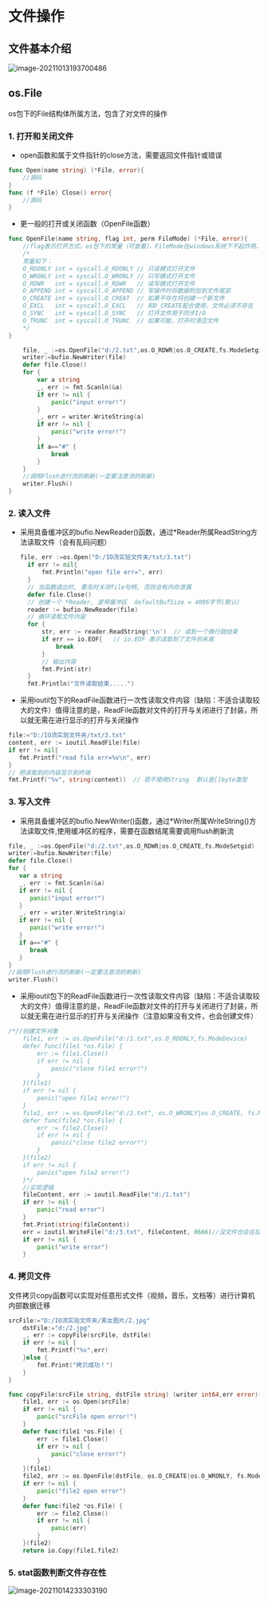 # 文件操作

## 文件基本介绍

![image-20211013193700486](C:\Users\86157\AppData\Roaming\Typora\typora-user-images\image-20211013193700486.png)

## os.File

os包下的File结构体所属方法，包含了对文件的操作

### 1. 打开和关闭文件

- open函数和属于文件指针的close方法，需要返回文件指针或错误

```go
func Open(name string) (*File, error){
    //源码
}
func (f *File) Close() error{
    //源码
}
```

- 更一般的打开或关闭函数（OpenFile函数）

```go
func OpenFile(name string, flag int, perm FileMode) (*File, error){
    //flag表示打开方式，os包下的常量（可查看），FileMode在windows系统下不起作用，只有在其他系统才会发挥作用
    /*
    常量如下：
    O_RDONLY int = syscall.O_RDONLY // 只读模式打开文件
    O_WRONLY int = syscall.O_WRONLY // 只写模式打开文件
    O_RDWR   int = syscall.O_RDWR   // 读写模式打开文件
    O_APPEND int = syscall.O_APPEND // 写操作时将数据附加到文件尾部
    O_CREATE int = syscall.O_CREAT  // 如果不存在将创建一个新文件
    O_EXCL   int = syscall.O_EXCL   // 和O_CREATE配合使用，文件必须不存在
    O_SYNC   int = syscall.O_SYNC   // 打开文件用于同步I/O
    O_TRUNC  int = syscall.O_TRUNC  // 如果可能，打开时清空文件
	*/
}
```



```go
	file, _ :=os.OpenFile("d:/2.txt",os.O_RDWR|os.O_CREATE,fs.ModeSetgid)
	writer:=bufio.NewWriter(file)
	defer file.Close()
	for {
		var a string
		_, err := fmt.Scanln(&a)
		if err != nil {
			panic("input error!")
		}
		_, err = writer.WriteString(a)
		if err != nil {
			panic("write error!")
		}
		if a=="#" {
			break
		}
	}
	//调用Flush进行流的刷新(一定要注意流的刷新)
	writer.Flush()
}
```



### 2. 读入文件

- 采用具备缓冲区的bufio.NewReader()函数，通过*Reader所属ReadString方法读取文件（会有乱码问题）

  ```go
  file, err :=os.Open("D:/IO流实验文件夹/txt/3.txt")
  	if err != nil{
  		fmt.Println("open file err=", err)
  	}
  	// 当函数退出时, 要及时关闭file句柄, 否则会有内存泄漏
  	defer file.Close()
  	// 创建一个 *Reader, 是带缓冲区  defaultBufSize = 4096字节(默认)
  	reader := bufio.NewReader(file)
  	// 循环读取文件内容
  	for {
  		str, err := reader.ReadString('\n')  // 读到一个换行就结束
  		if err == io.EOF{   // io.EOF 表示读取到了文件的末尾
  			break
  		}
  		// 输出内容
  		fmt.Print(str)
  	}
  	fmt.Println("文件读取结束.....")
  ```

- 采用ioutil包下的ReadFile函数进行一次性读取文件内容（缺陷：不适合读取较大的文件）值得注意的是，ReadFile函数对文件的打开与关闭进行了封装，所以就无需在进行显示的打开与关闭操作

```go
file:="D:/IO流实验文件夹/txt/3.txt"
content, err := ioutil.ReadFile(file)
if err != nil{
   fmt.Printf("read file err=%v\n", err)
}
// 把读取到的内容显示到终端
fmt.Printf("%v", string(content))  // 若不使用String  默认是[]byte类型
```

### 3. 写入文件

- 采用具备缓冲区的bufio.NewWriter()函数，通过*Writer所属WriteString()方法读取文件,使用缓冲区的程序，需要在函数结尾需要调用flush刷新流

```go
file, _ :=os.OpenFile("d:/2.txt",os.O_RDWR|os.O_CREATE,fs.ModeSetgid)
writer:=bufio.NewWriter(file)
defer file.Close()
for {
   var a string
   _, err := fmt.Scanln(&a)
   if err != nil {
      panic("input error!")
   }
   _, err = writer.WriteString(a)
   if err != nil {
      panic("write error!")
   }
   if a=="#" {
      break
   }
}
//调用Flush进行流的刷新(一定要注意流的刷新)
writer.Flush()
```

- 采用ioutil包下的ReadFile函数进行一次性读取文件内容（缺陷：不适合读取较大的文件）值得注意的是，ReadFile函数对文件的打开与关闭进行了封装，所以就无需在进行显示的打开与关闭操作（注意如果没有文件，也会创建文件）

```go
/*//创建文件对象
	file1, err := os.OpenFile("d:/1.txt",os.O_RDONLY,fs.ModeDevice)
	defer func(file1 *os.File) {
		err := file1.Close()
		if err != nil {
			panic("close file1 error!")
		}
	}(file1)
	if err != nil {
		panic("open file1 error!")
	}
	file2, err := os.OpenFile("d:/2.txt", os.O_WRONLY|os.O_CREATE, fs.ModeDevice)
	defer func(file2 *os.File) {
		err := file2.Close()
		if err != nil {
			panic("close file2 error!")
		}
	}(file2)
	if err != nil {
		panic("open file2 error!")
	}*/
	//实现逻辑
	fileContent, err := ioutil.ReadFile("d:/1.txt")
	if err != nil {
		panic("read error")
	}
	fmt.Print(string(fileContent))
	err = ioutil.WriteFile("d:/3.txt", fileContent, 0666)//没文件也会在目录下创建文件
	if err != nil {
		panic("write error")
	}
```

### 4. 拷贝文件

文件拷贝copy函数可以实现对任意形式文件（视频，音乐，文档等）进行计算机内部数据迁移

```go
srcFile:="D:/IO流实验文件夹/美女图片/2.jpg"
	dstFile:="d:/2.jpg"
	_, err := copyFile(srcFile, dstFile)
	if err != nil {
		fmt.Printf("%v",err)
	}else {
		fmt.Print("拷贝成功！")
	}
}

func copyFile(srcFile string, dstFile string) (writer int64,err error){
	file1, err := os.Open(srcFile)
	if err != nil {
		panic("srcFile open error!")
	}
	defer func(file1 *os.File) {
		err := file1.Close()
		if err != nil {
			panic("close error!")
		}
	}(file1)
	file2, err := os.OpenFile(dstFile, os.O_CREATE|os.O_WRONLY, fs.ModeDevice)
	if err != nil {
		panic("file2 open error")
	}
	defer func(file2 *os.File) {
		err := file2.Close()
		if err != nil {
			panic(err)
		}
	}(file2)
	return io.Copy(file1,file2)
```

### 5. stat函数判断文件存在性

![image-20211014233303190](C:\Users\86157\AppData\Roaming\Typora\typora-user-images\image-20211014233303190.png)
